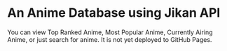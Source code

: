 # An Anime Database using Jikan API

You can view Top Ranked Anime, Most Popular Anime, Currently Airing Anime, or just search for anime. It is not yet deployed to GitHub Pages.
